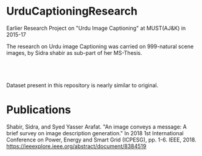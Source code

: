 # UrduCaptioningResearch
Earlier Research Project on "Urdu Image Captioning" at MUST(AJ&amp;K) in 2015-17

The research on Urdu image Captioning was carried on 999-natural scene images, by Sidra shabir as sub-part of her MS-Thesis.
<br>
<br>
<br>
<br>
<br>
Dataset present in this repository is nearly similar to original.



# Publications 
Shabir, Sidra, and Syed Yasser Arafat. "An image conveys a message: A brief survey on image description generation." In 2018 1st International Conference on Power, Energy and Smart Grid (ICPESG), pp. 1-6. IEEE, 2018.
https://ieeexplore.ieee.org/abstract/document/8384519
